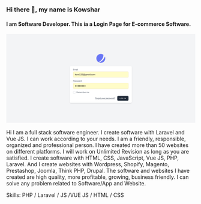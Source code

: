 ### Hi there 👋, my name is Kowshar
#### I am Software Developer. This ia a Login Page for E-commerce Software.
![I am Software Developer. This ia a Login Page for E-commerce Software.](https://raw.githubusercontent.com/KowsharAhmed/Login-Page/main/Screenshot%202021-10-26%20at%2008-03-19%20Laravel.png)

Hi
I am a full stack software engineer. I create software with Laravel and Vue JS. 
I can work according to your needs. I am a friendly, responsible, organized and professional person. 
I have created more than 50 websites on different platforms. I will work on Unlimited Revision as long as you are satisfied.
I create software with HTML, CSS, JavaScript, Vue JS, PHP, Laravel. And I create websites with Wordpress, Shopify, Magento, Prestashop, Joomla, Think PHP, Drupal.
The software and websites I have created are high quality, more profitable, growing, business friendly.
I can solve any problem related to Software/App and Website.


Skills: PHP / Laravel / JS /VUE JS /  HTML / CSS






